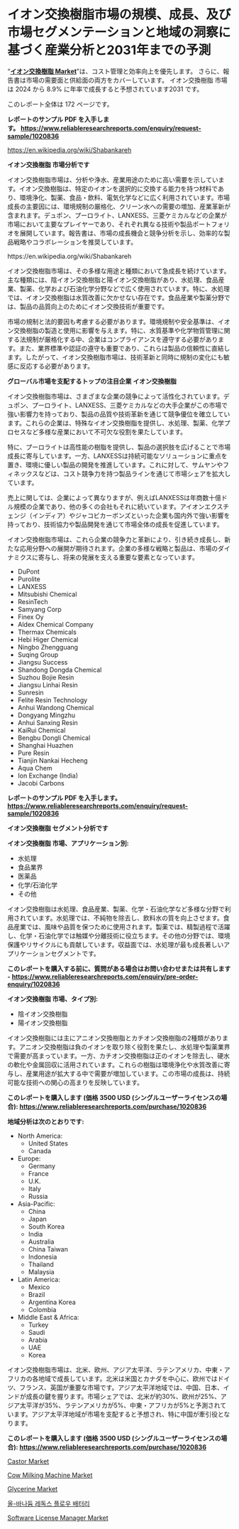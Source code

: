 <p><h1>イオン交換樹脂市場の規模、成長、及び市場セグメンテーションと地域の洞察に基づく産業分析と2031年までの予測</h1></p><p>&ldquo;<strong><a href="https://www.reliableresearchreports.com/ion-exchange-resins-r1020836">イオン交換樹脂 Market</a></strong>&rdquo;は、コスト管理と効率向上を優先します。 さらに、報告書は市場の需要面と供給面の両方をカバーしています。 イオン交換樹脂 市場は 2024 から 8.9% に年率で成長すると予想されています2031 です。</p>
<p>このレポート全体は 172 ページです。</p>
<p><strong>レポートのサンプル PDF を入手します。&nbsp;<a href="https://www.reliableresearchreports.com/enquiry/request-sample/1020836">https://www.reliableresearchreports.com/enquiry/request-sample/1020836</a></strong></p>
<p><a href="https://en.wikipedia.org/wiki/Shabankareh">https://en.wikipedia.org/wiki/Shabankareh</a></p>
<p><strong>イオン交換樹脂 市場分析です</strong></p>
<p><p>イオン交換樹脂市場は、分析や浄水、産業用途のために高い需要を示しています。イオン交換樹脂は、特定のイオンを選択的に交換する能力を持つ材料であり、環境浄化、製薬、食品・飲料、電気化学などに広く利用されています。市場成長の主要因には、環境規制の厳格化、クリーン水への需要の増加、産業革新が含まれます。デュポン、プーロライト、LANXESS、三菱ケミカルなどの企業が市場において主要なプレイヤーであり、それぞれ異なる技術や製品ポートフォリオを展開しています。報告書は、市場の成長機会と競争分析を示し、効率的な製品戦略やコラボレーションを推奨しています。</p></p>
<p>https://en.wikipedia.org/wiki/Shabankareh</p>
<p><p>イオン交換樹脂市場は、その多様な用途と種類において急成長を続けています。主な種類には、陰イオン交換樹脂と陽イオン交換樹脂があり、水処理、食品産業、製薬、化学および石油化学分野などで広く使用されています。特に、水処理では、イオン交換樹脂は水質改善に欠かせない存在です。食品産業や製薬分野では、製品の品質向上のためにイオン交換技術が重要です。</p><p>市場の規制と法的要因も考慮する必要があります。環境規制や安全基準は、イオン交換樹脂の製造と使用に影響を与えます。特に、水質基準や化学物質管理に関する法規制が厳格化する中、企業はコンプライアンスを遵守する必要があります。また、業界標準や認証の遵守も重要であり、これらは製品の信頼性に直結します。したがって、イオン交換樹脂市場は、技術革新と同時に規制の変化にも敏感に反応する必要があります。</p></p>
<p><strong>グローバル市場を支配するトップの注目企業 イオン交換樹脂</strong></p>
<p><p>イオン交換樹脂市場は、さまざまな企業の競争によって活性化されています。デュポン、プーロライト、LANXESS、三菱ケミカルなどの大手企業がこの市場で強い影響力を持っており、製品の品質や技術革新を通じて競争優位を確立しています。これらの企業は、特殊なイオン交換樹脂を提供し、水処理、製薬、化学プロセスなど多様な産業において不可欠な役割を果たしています。</p><p>特に、プーロライトは高性能の樹脂を提供し、製品の選択肢を広げることで市場成長に寄与しています。一方、LANXESSは持続可能なソリューションに重点を置き、環境に優しい製品の開発を推進しています。これに対して、サムヤンやフィネックスなどは、コスト競争力を持つ製品ラインを通じて市場シェアを拡大しています。</p><p>売上に関しては、企業によって異なりますが、例えばLANXESSは年商数十億ドル規模の企業であり、他の多くの会社もそれに続いています。アイオンエクスチェンジ（インディア）やジャコビカーボンズといった企業も国内外で強い影響を持っており、技術協力や製品開発を通じて市場全体の成長を促進しています。</p><p>イオン交換樹脂市場は、これら企業の競争力と革新により、引き続き成長し、新たな応用分野への展開が期待されます。企業の多様な戦略と製品は、市場のダイナミクスに寄与し、将来の発展を支える重要な要素となっています。</p></p>
<p><ul><li>DuPont</li><li>Purolite</li><li>LANXESS</li><li>Mitsubishi Chemical</li><li>ResinTech</li><li>Samyang Corp</li><li>Finex Oy</li><li>Aldex Chemical Company</li><li>Thermax Chemicals</li><li>Hebi Higer Chemical</li><li>Ningbo Zhengguang</li><li>Suqing Group</li><li>Jiangsu Success</li><li>Shandong Dongda Chemical</li><li>Suzhou Bojie Resin</li><li>Jiangsu Linhai Resin</li><li>Sunresin</li><li>Felite Resin Technology</li><li>Anhui Wandong Chemical</li><li>Dongyang Mingzhu</li><li>Anhui Sanxing Resin</li><li>KaiRui Chemical</li><li>Bengbu Dongli Chemical</li><li>Shanghai Huazhen</li><li>Pure Resin</li><li>Tianjin Nankai Hecheng</li><li>Aqua Chem</li><li>Ion Exchange (India)</li><li>Jacobi Carbons</li></ul></p>
<p><strong>レポートのサンプル PDF を入手します。 <a href="https://www.reliableresearchreports.com/enquiry/request-sample/1020836">https://www.reliableresearchreports.com/enquiry/request-sample/1020836</a></strong></p>
<p><strong>イオン交換樹脂 セグメント分析です</strong></p>
<p><strong>イオン交換樹脂 市場、アプリケーション別:</strong></p>
<p><ul><li>水処理</li><li>食品業界</li><li>医薬品</li><li>化学/石油化学</li><li>その他</li></ul></p>
<p><p>イオン交換樹脂は水処理、食品産業、製薬、化学・石油化学など多様な分野で利用されています。水処理では、不純物を除去し、飲料水の質を向上させます。食品産業では、風味や品質を保つために使用されます。製薬では、精製過程で活躍し、化学・石油化学では触媒や分離技術に役立ちます。その他の分野では、環境保護やリサイクルにも貢献しています。収益面では、水処理が最も成長著しいアプリケーションセグメントです。</p></p>
<p><strong>このレポートを購入する前に、質問がある場合はお問い合わせまたは共有します - <a href="https://www.reliableresearchreports.com/enquiry/pre-order-enquiry/1020836">https://www.reliableresearchreports.com/enquiry/pre-order-enquiry/1020836</a></strong></p>
<p><strong>イオン交換樹脂 市場、タイプ別:</strong></p>
<p><ul><li>陰イオン交換樹脂</li><li>陽イオン交換樹脂</li></ul></p>
<p><p>イオン交換樹脂には主にアニオン交換樹脂とカチオン交換樹脂の2種類があります。アニオン交換樹脂は負のイオンを取り除く役割を果たし、水処理や製薬業界で需要が高まっています。一方、カチオン交換樹脂は正のイオンを除去し、硬水の軟化や金属回収に活用されています。これらの樹脂は環境浄化や水質改善に寄与し、産業用途が拡大する中で需要が増加しています。この市場の成長は、持続可能な技術への関心の高まりを反映しています。</p></p>
<p><strong>このレポートを購入します (価格 3500 USD (シングルユーザーライセンスの場合): <a href="https://www.reliableresearchreports.com/purchase/1020836">https://www.reliableresearchreports.com/purchase/1020836</a></strong></p>
<p><strong>地域分析は次のとおりです:</strong></p>
<p><ul>
    <li>
        North America:
        <ul>
            <li>United States</li>
            <li>Canada</li>
        </ul>
    </li>
    <li>
        Europe:
        <ul>
            <li>Germany</li>
            <li>France</li>
            <li>U.K.</li>
            <li>Italy</li>
            <li>Russia</li>
        </ul>
    </li>
    <li>
        Asia-Pacific:
        <ul>
            <li>China</li>
            <li>Japan</li>
            <li>South Korea</li>
            <li>India</li>
            <li>Australia</li>
            <li>China Taiwan</li>
            <li>Indonesia</li>
            <li>Thailand</li>
            <li>Malaysia</li>
        </ul>
    </li>
    <li>
        Latin America:
        <ul>
            <li>Mexico</li>
            <li>Brazil</li>
            <li>Argentina Korea</li>
            <li>Colombia</li>
        </ul>
    </li>
    <li>
        Middle East & Africa:
        <ul>
            <li>Turkey</li>
            <li>Saudi</li>
            <li>Arabia</li>
            <li>UAE</li>
            <li>Korea</li>
        </ul>
    </li>
    </ul></p>
<p><p>イオン交換樹脂市場は、北米、欧州、アジア太平洋、ラテンアメリカ、中東・アフリカの各地域で成長しています。北米は米国とカナダを中心に、欧州ではドイツ、フランス、英国が重要な市場です。アジア太平洋地域では、中国、日本、インドが成長の鍵を握ります。市場シェアでは、北米が約30%、欧州が25%、アジア太平洋が35%、ラテンアメリカが5%、中東・アフリカが5%と予測されています。アジア太平洋地域が市場を支配すると予想され、特に中国が牽引役となります。</p></p>
<p><strong>このレポートを購入します (価格 3500 USD (シングルユーザーライセンスの場合): <a href="https://www.reliableresearchreports.com/purchase/1020836">https://www.reliableresearchreports.com/purchase/1020836</a></strong></p>
<p><p><a href="https://issuu.com/reportprime-2/docs/castor-market-size-2030.pptx_67ea9a393fc582">Castor Market</a></p><p><a href="https://issuu.com/reportprime-2/docs/cow-milking-machine-market-size-203_91a901b66ec81b">Cow Milking Machine Market</a></p><p><a href="https://medium.com/@carolynwatkins697/the-glycerine-market-industry-provides-a-comprehensive-and-current-analysis-of-the-sector-8f2f5251f718">Glycerine Market</a></p><p><a href="https://medium.com/@percyhagernes9778/all-vanadium-redox-flow-batteries-market-%EC%9D%98-%EA%B8%80%EB%A1%9C%EB%B2%8C-%EC%8B%9C%EC%9E%A5-%EA%B0%9C%EC%9A%94%EB%8A%94-%EC%A0%84-%EC%84%B8%EA%B3%84-%EB%B0%8F-%EC%A3%BC%EC%9A%94-%EC%8B%9C%EC%9E%A5%EC%9D%98-%EC%82%B0%EC%97%85%EC%97%90-%EC%98%81%ED%96%A5%EC%9D%84-%EB%AF%B8%EC%B9%98%EB%8A%94-%EC%A3%BC%EC%9A%94-%ED%8A%B8%EB%A0%8C%EB%93%9C%EC%97%90-%EB%8C%80%ED%95%9C-%EB%8F%85%ED%8A%B9%ED%95%9C-f4b9145abf9f">올-바나듐 레독스 플로우 배터리</a></p><p><a href="https://github.com/RoseBoyd475/Market-Research-Report-List-1/blob/main/software-license-manager-market.md">Software License Manager Market</a></p></p>